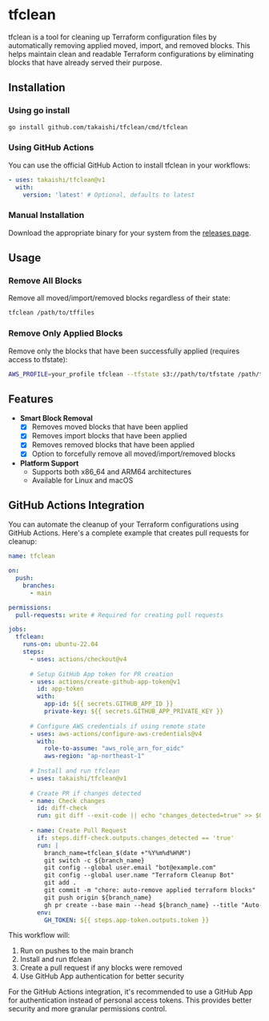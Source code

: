 # tfclean

tfclean is a tool for cleaning up Terraform configuration files by automatically removing applied moved, import, and removed blocks. This helps maintain clean and readable Terraform configurations by eliminating blocks that have already served their purpose.

## Installation

### Using go install

```bash
go install github.com/takaishi/tfclean/cmd/tfclean
```

### Using GitHub Actions

You can use the official GitHub Action to install tfclean in your workflows:

```yaml
- uses: takaishi/tfclean@v1
  with:
    version: 'latest' # Optional, defaults to latest
```

### Manual Installation

Download the appropriate binary for your system from the [releases page](https://github.com/takaishi/tfclean/releases).

## Usage

### Remove All Blocks

Remove all moved/import/removed blocks regardless of their state:

```bash
tfclean /path/to/tffiles
```

### Remove Only Applied Blocks

Remove only the blocks that have been successfully applied (requires access to tfstate):

```bash
AWS_PROFILE=your_profile tfclean --tfstate s3://path/to/tfstate /path/to/tffiles
```

## Features

- **Smart Block Removal**
  - [x] Removes moved blocks that have been applied
  - [x] Removes import blocks that have been applied
  - [x] Removes removed blocks that have been applied
  - [x] Option to forcefully remove all moved/import/removed blocks

- **Platform Support**
  - Supports both x86_64 and ARM64 architectures
  - Available for Linux and macOS

## GitHub Actions Integration

You can automate the cleanup of your Terraform configurations using GitHub Actions. Here's a complete example that creates pull requests for cleanup:

```yaml
name: tfclean

on:
  push:
    branches:
      - main

permissions:
  pull-requests: write # Required for creating pull requests

jobs:
  tfclean:
    runs-on: ubuntu-22.04
    steps:
      - uses: actions/checkout@v4
      
      # Setup GitHub App token for PR creation
      - uses: actions/create-github-app-token@v1
        id: app-token
        with:
          app-id: ${{ secrets.GITHUB_APP_ID }}
          private-key: ${{ secrets.GITHUB_APP_PRIVATE_KEY }}
      
      # Configure AWS credentials if using remote state
      - uses: aws-actions/configure-aws-credentials@v4
        with:
          role-to-assume: "aws_role_arn_for_oidc"
          aws-region: "ap-northeast-1"
      
      # Install and run tfclean
      - uses: takaishi/tfclean@v1
      
      # Create PR if changes detected
      - name: Check changes
        id: diff-check
        run: git diff --exit-code || echo "changes_detected=true" >> $GITHUB_OUTPUT
      
      - name: Create Pull Request
        if: steps.diff-check.outputs.changes_detected == 'true'
        run: |
          branch_name=tfclean_$(date +"%Y%m%d%H%M")
          git switch -c ${branch_name}
          git config --global user.email "bot@example.com"
          git config --global user.name "Terraform Cleanup Bot"
          git add .
          git commit -m "chore: auto-remove applied terraform blocks"
          git push origin ${branch_name}
          gh pr create --base main --head ${branch_name} --title "Auto-remove applied Terraform blocks" --body "This PR removes Terraform blocks that have been successfully applied."
        env:
          GH_TOKEN: ${{ steps.app-token.outputs.token }}
```

This workflow will:
1. Run on pushes to the main branch
2. Install and run tfclean
3. Create a pull request if any blocks were removed
4. Use GitHub App authentication for better security

For the GitHub Actions integration, it's recommended to use a GitHub App for authentication instead of personal access tokens. This provides better security and more granular permissions control.
